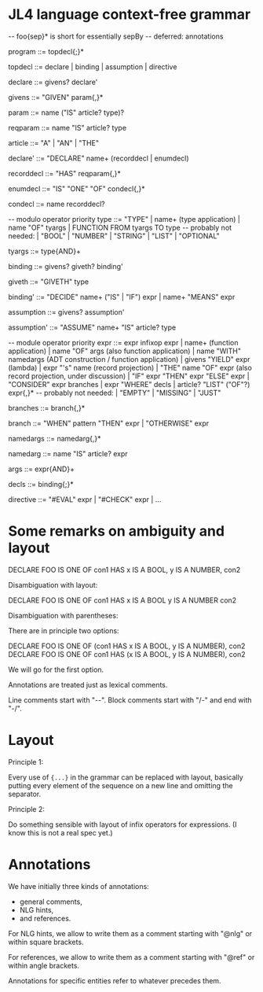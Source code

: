 # JL4 language context-free grammar

-- foo{sep}* is short for essentially sepBy
-- deferred: annotations

program ::=
  topdecl{;}*

topdecl ::=
  declare | binding | assumption | directive

declare ::=
  givens? declare'

givens ::=
  "GIVEN" param{,}*

param ::=
  name ("IS" article? type)?

reqparam ::=
  name "IS" article? type

article ::=
  "A" | "AN" | "THE"

declare' ::=
  "DECLARE" name+ (recorddecl | enumdecl)

recorddecl ::=
  "HAS" reqparam{,}*

enumdecl ::=
  "IS" "ONE" "OF"
    condecl{,}*

condecl ::=
  name recorddecl?

-- modulo operator priority
type ::=
    "TYPE"
  | name+       (type application)
  | name "OF" tyargs
  | FUNCTION FROM tyargs TO type
    -- probably not needed:
  | "BOOL"
  | "NUMBER"
  | "STRING"
  | "LIST"
  | "OPTIONAL"

tyargs ::=
  type{AND}+

binding ::=
  givens? giveth? binding'

giveth ::=
  "GIVETH" type

binding' ::=
    "DECIDE" name+ ("IS" | "IF") expr
  | name+ "MEANS" expr

assumption ::=
  givens? assumption'

assumption' ::=
  "ASSUME" name+ "IS" article? type

-- module operator priority
expr ::=
    expr infixop expr
  | name+                 (function application)
  | name "OF" args        (also function application)
  | name "WITH" namedargs (ADT construction / function application)
  | givens "YIELD" expr   (lambda)
  | expr "'s" name        (record projection)
  | "THE" name "OF" expr  (also record projection, under discussion)
  | "IF" expr "THEN" expr "ELSE" expr
  | "CONSIDER" expr branches
  | expr "WHERE" decls
  | article? "LIST" ("OF"?) expr{,}*
    -- probably not needed:
  | "EMPTY"
  | "MISSING"
  | "JUST"

branches ::=
  branch{,}*

branch ::=
    "WHEN" pattern "THEN" expr
  | "OTHERWISE" expr

namedargs ::=
  namedarg{,}*

namedarg ::=
  name "IS" article? expr
  
args ::=
  expr{AND}+

decls ::=
  binding{;}*

directive ::=
    "#EVAL" expr
  | "#CHECK" expr
  | ...


# Some remarks on ambiguity and layout

DECLARE FOO IS ONE OF con1 HAS x IS A BOOL, y IS A NUMBER, con2

Disambiguation with layout:

DECLARE FOO IS ONE OF
  con1 HAS
    x IS A BOOL
    y IS A NUMBER
  con2

Disambiguation with parentheses:

There are in principle two options:

DECLARE FOO IS ONE OF (con1 HAS x IS A BOOL, y IS A NUMBER), con2
DECLARE FOO IS ONE OF con1 HAS (x IS A BOOL, y IS A NUMBER), con2

We will go for the first option.

Annotations are treated just as lexical comments.

Line comments start with "--".
Block comments start with "/-" and end with "-/".

# Layout

Principle 1:

Every use of `{...}` in the grammar can be replaced with
layout, basically putting every element of the sequence on
a new line and omitting the separator.

Principle 2:

Do something sensible with layout of infix operators for
expressions. (I know this is not a real spec yet.)

# Annotations

We have initially three kinds of annotations:

- general comments,
- NLG hints,
- and references.

For NLG hints, we allow to write them as a comment
starting with "@nlg" or within square brackets.

For references, we allow to write them as a comment
starting with "@ref" or within angle brackets.

Annotations for specific entities refer to whatever
precedes them.
